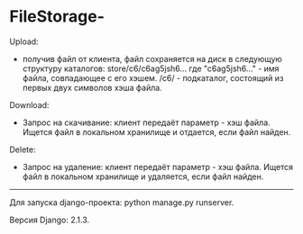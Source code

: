 # FileStorage-

Upload:
- получив файл от клиента, файл сохраняется на диск в следующую структуру каталогов:
store/с6/с6ag5jsh6...
где "с6ag5jsh6..." - имя файла, совпадающее с его хэшем.
/c6/ - подкаталог, состоящий из первых двух символов хэша файла.

Download:
- Запрос на скачивание: клиент передаёт параметр - хэш файла. Ищется
файл в локальном хранилище и отдается, если файл найден.

Delete:
- Запрос на удаление: клиент передаёт параметр - хэш файла. Ищется
файл в локальном хранилище и удаляется, если файл найден.

__________________________________________________________________________________________
Для запуска django-проекта: python manage.py runserver.

Версия Django: 2.1.3.
